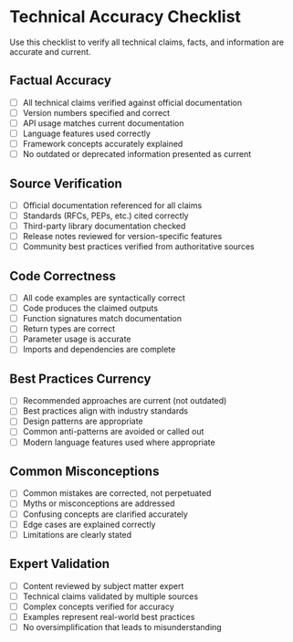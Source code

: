 # Technical Accuracy Checklist

Use this checklist to verify all technical claims, facts, and information are accurate and current.

## Factual Accuracy

- [ ] All technical claims verified against official documentation
- [ ] Version numbers specified and correct
- [ ] API usage matches current documentation
- [ ] Language features used correctly
- [ ] Framework concepts accurately explained
- [ ] No outdated or deprecated information presented as current

## Source Verification

- [ ] Official documentation referenced for all claims
- [ ] Standards (RFCs, PEPs, etc.) cited correctly
- [ ] Third-party library documentation checked
- [ ] Release notes reviewed for version-specific features
- [ ] Community best practices verified from authoritative sources

## Code Correctness

- [ ] All code examples are syntactically correct
- [ ] Code produces the claimed outputs
- [ ] Function signatures match documentation
- [ ] Return types are correct
- [ ] Parameter usage is accurate
- [ ] Imports and dependencies are complete

## Best Practices Currency

- [ ] Recommended approaches are current (not outdated)
- [ ] Best practices align with industry standards
- [ ] Design patterns are appropriate
- [ ] Common anti-patterns are avoided or called out
- [ ] Modern language features used where appropriate

## Common Misconceptions

- [ ] Common mistakes are corrected, not perpetuated
- [ ] Myths or misconceptions are addressed
- [ ] Confusing concepts are clarified accurately
- [ ] Edge cases are explained correctly
- [ ] Limitations are clearly stated

## Expert Validation

- [ ] Content reviewed by subject matter expert
- [ ] Technical claims validated by multiple sources
- [ ] Complex concepts verified for accuracy
- [ ] Examples represent real-world best practices
- [ ] No oversimplification that leads to misunderstanding
